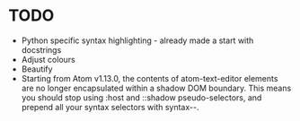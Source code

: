 # TODO

* Python specific syntax highlighting - already made a start with docstrings
* Adjust colours
* Beautify
* Starting from Atom v1.13.0, the contents of atom-text-editor elements are no
 longer encapsulated within a shadow DOM boundary. This means you should stop
 using :host and ::shadow pseudo-selectors, and prepend all your syntax
 selectors with syntax--.
